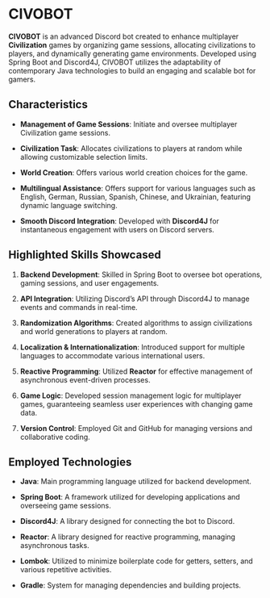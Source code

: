 # CIVOBOT

**CIVOBOT** is an advanced Discord bot created to enhance multiplayer **Civilization** games by organizing game sessions, allocating civilizations to players, and dynamically generating game environments. Developed using Spring Boot and Discord4J, CIVOBOT utilizes the adaptability of contemporary Java technologies to build an engaging and scalable bot for gamers.

## Characteristics

- **Management of Game Sessions**: Initiate and oversee multiplayer Civilization game sessions.

- **Civilization Task**: Allocates civilizations to players at random while allowing customizable selection limits.

- **World Creation**: Offers various world creation choices for the game.

- **Multilingual Assistance**: Offers support for various languages such as English, German, Russian, Spanish, Chinese, and Ukrainian, featuring dynamic language switching.

- **Smooth Discord Integration**: Developed with **Discord4J** for instantaneous engagement with users on Discord servers.

## Highlighted Skills Showcased

1. **Backend Development**: Skilled in Spring Boot to oversee bot operations, gaming sessions, and user engagements.

2. **API Integration**: Utilizing Discord’s API through Discord4J to manage events and commands in real-time.

3. **Randomization Algorithms**: Created algorithms to assign civilizations and world generations to players at random.

4. **Localization & Internationalization**: Introduced support for multiple languages to accommodate various international users.

5. **Reactive Programming**: Utilized **Reactor** for effective management of asynchronous event-driven processes.

6. **Game Logic**: Developed session management logic for multiplayer games, guaranteeing seamless user experiences with changing game data.

7. **Version Control**: Employed Git and GitHub for managing versions and collaborative coding.

## Employed Technologies

- **Java**: Main programming language utilized for backend development.

- **Spring Boot**: A framework utilized for developing applications and overseeing game sessions.

- **Discord4J**: A library designed for connecting the bot to Discord.

- **Reactor**: A library designed for reactive programming, managing asynchronous tasks.

- **Lombok**: Utilized to minimize boilerplate code for getters, setters, and various repetitive activities.

- **Gradle**: System for managing dependencies and building projects.

